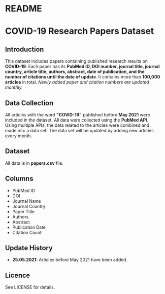 # README

# COVID-19 Research Papers Dataset

## Introduction

This dataset includes papers containing published research results on **COVID-19**. Each paper has its **PubMed ID, DOI number, journal title, journal country, article title, authors, abstract, date of publication, and the number of citations until the date of update**. It contains more than **100,000 articles** in total. *Newly added paper and citation numbers are updated monthly.*

## Data Collection

All articles with the word **"COVID-19"** published before **May 2021** were included in the dataset. All data were collected using the **PubMed API**. Using multiple APIs, the data related to the articles were combined and made into a data set. The data set will be updated by adding new articles every month.

## Dataset

All data is in **papers.csv** file.

## Columns

- PubMed ID
- DOI
- Journal Name
- Journal Country
- Paper Title
- Authors
- Abstract
- Publication Date
- Citation Count

## Update History

- **25.05.2021:** Articles before May 2021 have been added.

## Licence

See LICENSE for details.